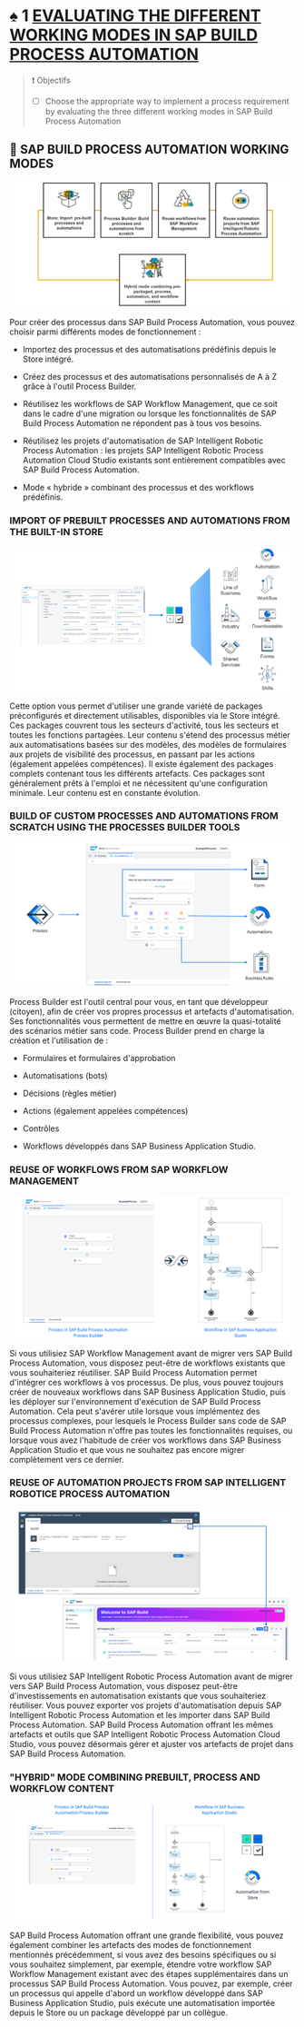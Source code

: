 # ♠ 1 [EVALUATING THE DIFFERENT WORKING MODES IN SAP BUILD PROCESS AUTOMATION](https://learning.sap.com/learning-journeys/create-processes-and-automations-with-sap-build-process-automation/evaluating-the-different-working-modes-in-sap-build-process-automation_c106dde3-fa5f-43cb-a576-8feac3dc6174)

> :exclamation: Objectifs
>
> - [ ] Choose the appropriate way to implement a process requirement by evaluating the three different working modes in SAP Build Process Automation

## :closed_book: SAP BUILD PROCESS AUTOMATION WORKING MODES

![](./assets/02_SPA_Working_Modes_002.png)

Pour créer des processus dans SAP Build Process Automation, vous pouvez choisir parmi différents modes de fonctionnement :

- Importez des processus et des automatisations prédéfinis depuis le Store intégré.

- Créez des processus et des automatisations personnalisés de A à Z grâce à l'outil Process Builder.

- Réutilisez les workflows de SAP Workflow Management, que ce soit dans le cadre d'une migration ou lorsque les fonctionnalités de SAP Build Process Automation ne répondent pas à tous vos besoins.

- Réutilisez les projets d'automatisation de SAP Intelligent Robotic Process Automation : les projets SAP Intelligent Robotic Process Automation Cloud Studio existants sont entièrement compatibles avec SAP Build Process Automation.

- Mode « hybride » combinant des processus et des workflows prédéfinis.

### IMPORT OF PREBUILT PROCESSES AND AUTOMATIONS FROM THE BUILT-IN STORE

![](./assets/02_SPA_Working_Modes_003.png)

Cette option vous permet d'utiliser une grande variété de packages préconfigurés et directement utilisables, disponibles via le Store intégré. Ces packages couvrent tous les secteurs d'activité, tous les secteurs et toutes les fonctions partagées. Leur contenu s'étend des processus métier aux automatisations basées sur des modèles, des modèles de formulaires aux projets de visibilité des processus, en passant par les actions (également appelées compétences). Il existe également des packages complets contenant tous les différents artefacts. Ces packages sont généralement prêts à l'emploi et ne nécessitent qu'une configuration minimale. Leur contenu est en constante évolution.

### BUILD OF CUSTOM PROCESSES AND AUTOMATIONS FROM SCRATCH USING THE PROCESSES BUILDER TOOLS

![](./assets/02_SPA_Working_Modes_004.png)

Process Builder est l'outil central pour vous, en tant que développeur (citoyen), afin de créer vos propres processus et artefacts d'automatisation. Ses fonctionnalités vous permettent de mettre en œuvre la quasi-totalité des scénarios métier sans code. Process Builder prend en charge la création et l'utilisation de :

- Formulaires et formulaires d'approbation

- Automatisations (bots)

- Décisions (règles métier)

- Actions (également appelées compétences)

- Contrôles

- Workflows développés dans SAP Business Application Studio.

### REUSE OF WORKFLOWS FROM SAP WORKFLOW MANAGEMENT

![](./assets/02_SPA_Working_Modes_005.png)

Si vous utilisiez SAP Workflow Management avant de migrer vers SAP Build Process Automation, vous disposez peut-être de workflows existants que vous souhaiteriez réutiliser. SAP Build Process Automation permet d'intégrer ces workflows à vos processus. De plus, vous pouvez toujours créer de nouveaux workflows dans SAP Business Application Studio, puis les déployer sur l'environnement d'exécution de SAP Build Process Automation. Cela peut s'avérer utile lorsque vous implémentez des processus complexes, pour lesquels le Process Builder sans code de SAP Build Process Automation n'offre pas toutes les fonctionnalités requises, ou lorsque vous avez l'habitude de créer vos workflows dans SAP Business Application Studio et que vous ne souhaitez pas encore migrer complètement vers ce dernier.

### REUSE OF AUTOMATION PROJECTS FROM SAP INTELLIGENT ROBOTICE PROCESS AUTOMATION

![](./assets/02_SPA_Working_Modes_006.png)

Si vous utilisiez SAP Intelligent Robotic Process Automation avant de migrer vers SAP Build Process Automation, vous disposez peut-être d'investissements en automatisation existants que vous souhaiteriez réutiliser. Vous pouvez exporter vos projets d'automatisation depuis SAP Intelligent Robotic Process Automation et les importer dans SAP Build Process Automation. SAP Build Process Automation offrant les mêmes artefacts et outils que SAP Intelligent Robotic Process Automation Cloud Studio, vous pouvez désormais gérer et ajuster vos artefacts de projet dans SAP Build Process Automation.

### "HYBRID" MODE COMBINING PREBUILT, PROCESS AND WORKFLOW CONTENT

![](./assets/02_SPA_Working_Modes_007.png)

SAP Build Process Automation offrant une grande flexibilité, vous pouvez également combiner les artefacts des modes de fonctionnement mentionnés précédemment, si vous avez des besoins spécifiques ou si vous souhaitez simplement, par exemple, étendre votre workflow SAP Workflow Management existant avec des étapes supplémentaires dans un processus SAP Build Process Automation. Vous pouvez, par exemple, créer un processus qui appelle d'abord un workflow développé dans SAP Business Application Studio, puis exécute une automatisation importée depuis le Store ou un package développé par un collègue.
